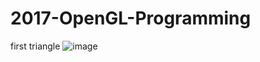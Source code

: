 # 2017-OpenGL-Programming

first triangle
![image](https://user-images.githubusercontent.com/59910227/89098081-69a95080-d41f-11ea-86f5-ba9f8483c57b.png)
